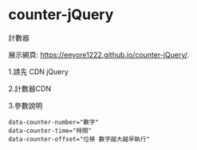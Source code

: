 # counter-jQuery
計數器

展示網頁: https://eeyore1222.github.io/counter-jQuery/.

1.請先 CDN jQuery

<script src="https://ajax.googleapis.com/ajax/libs/jquery/3.5.1/jquery.min.js"></script>

2.計數器CDN

<script src=https://eeyore1222.github.io/counter-jQuery/counter.js></script>

3.參數說明
~~~
data-counter-number="數字"
data-counter-time="時間"
data-counter-offset="位移 數字越大越早執行"